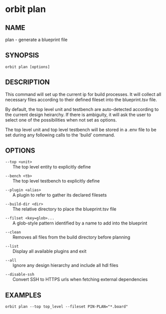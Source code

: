 # __orbit plan__

## __NAME__

plan - generate a blueprint file 

## __SYNOPSIS__

```
orbit plan [options]
```

## __DESCRIPTION__

This command will set up the current ip for build processes. It will collect
all necessary files according to their defined fileset into the 
blueprint.tsv file.
  
By default, the top level unit and testbench are auto-detected according to
the current design heirarchy. If there is ambiguity, it will ask the user to
select one of the possibilities when not set as options.
 
The top level unit and top level testbench will be stored in a .env file to
be set during any following calls to the 'build' command.

## __OPTIONS__

`--top <unit>`  
      The top level entity to explicitly define
  
`--bench <tb>`  
      The top level testbench to explicitly define
   
`--plugin <alias>`  
      A plugin to refer to gather its declared filesets
 
`--build-dir <dir>`  
      The relative directory to place the blueprint.tsv file
 
`--filset <key=glob>...`  
      A glob-style pattern identified by a name to add into the blueprint    
 
`--clean`  
      Removes all files from the build directory before planning
  
`--list`  
      Display all available plugins and exit
 
`--all`  
      Ignore any design hierarchy and include all hdl files
 
`--disable-ssh`  
      Convert SSH to HTTPS urls when fetching external dependencies
      
## __EXAMPLES__

```
orbit plan --top top_level --fileset PIN-PLAN="*.board"
```